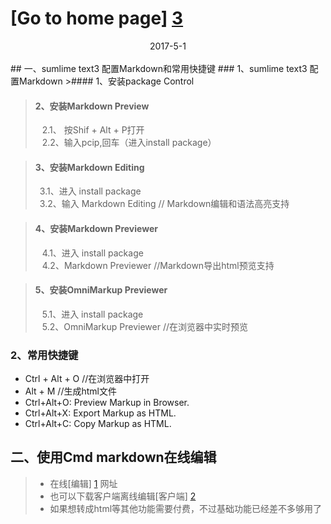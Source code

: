 # [Go to home page] [3]
<center>2017-5-1</center><br>
## 一、sumlime text3 配置Markdown和常用快捷键
### 1、sumlime text3 配置Markdown
>#### 1、安装package Control<br>

>#### 2、安装Markdown Preview<br>
>&ensp; 2.1、 按Shif + Alt + P打开<br>
>&ensp; 2.2、输入pcip,回车（进入install package）<br>

>#### 3、安装Markdown  Editing<br>
>&ensp;3.1、进入 install package<br>
>&ensp;3.2、输入 Markdown Editing // Markdown编辑和语法高亮支持<br>

>#### 4、安装Markdown  Previewer<br>
>&ensp; 4.1、进入 install package<br>
>&ensp; 4.2、Markdown  Previewer  //Markdown导出html预览支持<br>

>#### 5、安装OmniMarkup Previewer<br>
>&ensp; 5.1、进入 install package<br>
>&ensp; 5.2、OmniMarkup Previewer //在浏览器中实时预览

### 2、常用快捷键
* Ctrl + Alt + O //在浏览器中打开
* Alt + M  //生成html文件
* Ctrl+Alt+O: Preview Markup in Browser.
* Ctrl+Alt+X: Export Markup as HTML.
* Ctrl+Alt+C: Copy Markup as HTML.
## 二、使用Cmd markdown在线编辑
>* 在线[编辑] [1] 网址
>* 也可以下载客户端离线编辑[客户端] [2]
>* 如果想转成html等其他功能需要付费，不过基础功能已经差不多够用了


[1]: https://www.zybuluo.com/mdeditor "Cmd Markdown"
[2]: https://www.zybuluo.com/cmd/ "下载"
[3]: https://jchanji.github.io "主页"
